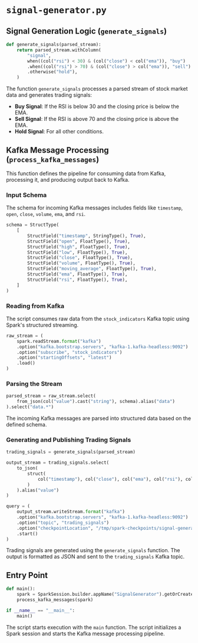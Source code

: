 # `signal-generator.py`

## Signal Generation Logic (`generate_signals`)

```python
def generate_signals(parsed_stream):
    return parsed_stream.withColumn(
        "signal",
        when((col("rsi") < 30) & (col("close") < col("ema")), "buy")
        .when((col("rsi") > 70) & (col("close") > col("ema")), "sell")
        .otherwise("hold"),
    )
```

The function `generate_signals` processes a parsed stream of stock market data and generates trading signals:
- **Buy Signal**: If the RSI is below 30 and the closing price is below the EMA.
- **Sell Signal**: If the RSI is above 70 and the closing price is above the EMA.
- **Hold Signal**: For all other conditions.


## Kafka Message Processing (`process_kafka_messages`)
This function defines the pipeline for consuming data from Kafka, processing it, and producing output back to Kafka.

### Input Schema
The schema for incoming Kafka messages includes fields like `timestamp`, `open`, `close`, `volume`, `ema`, and `rsi`.

```python
schema = StructType(
    [
        StructField("timestamp", StringType(), True),
        StructField("open", FloatType(), True),
        StructField("high", FloatType(), True),
        StructField("low", FloatType(), True),
        StructField("close", FloatType(), True),
        StructField("volume", FloatType(), True),
        StructField("moving_average", FloatType(), True),
        StructField("ema", FloatType(), True),
        StructField("rsi", FloatType(), True),
    ]
)
```

### Reading from Kafka
The script consumes raw data from the `stock_indicators` Kafka topic using Spark's structured streaming.

```python
raw_stream = (
    spark.readStream.format("kafka")
    .option("kafka.bootstrap.servers", "kafka-1.kafka-headless:9092")
    .option("subscribe", "stock_indicators")
    .option("startingOffsets", "latest")
    .load()
)
```

### Parsing the Stream
```python
parsed_stream = raw_stream.select(
    from_json(col("value").cast("string"), schema).alias("data")
).select("data.*")
```
The incoming Kafka messages are parsed into structured data based on the defined schema.


### Generating and Publishing Trading Signals
```python
trading_signals = generate_signals(parsed_stream)

output_stream = trading_signals.select(
    to_json(
        struct(
            col("timestamp"), col("close"), col("ema"), col("rsi"), col("signal")
        )
    ).alias("value")
)

query = (
    output_stream.writeStream.format("kafka")
    .option("kafka.bootstrap.servers", "kafka-1.kafka-headless:9092")
    .option("topic", "trading_signals")
    .option("checkpointLocation", "/tmp/spark-checkpoints/signal-generator")
    .start()
)
```
Trading signals are generated using the `generate_signals` function. The output is formatted as JSON and sent to the `trading_signals` Kafka topic.


## Entry Point

```python
def main():
    spark = SparkSession.builder.appName("SignalGenerator").getOrCreate()
    process_kafka_messages(spark)

if __name__ == "__main__":
    main()
```

The script starts execution with the `main` function.
The script initializes a Spark session and starts the Kafka message processing pipeline.